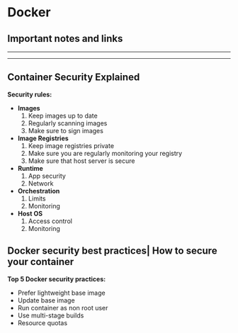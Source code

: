 # Docker

## Important notes and links

---
---

## Container Security Explained

**Security rules:**

* **Images**
  1. Keep images up to date
  2. Regularly scanning images
  3. Make sure to sign images
* **Image Registries**
  1. Keep image registries private
  2. Make sure you are regularly monitoring your registry
  3. Make sure that host server is secure
* **Runtime**
  1. App security
  2. Network
* **Orchestration**
  1. Limits
  2. Monitoring
* **Host OS**
  1. Access control
  2. Monitoring

## Docker security best practices| How to secure your container

**Top 5 Docker security practices:**

* Prefer lightweight base image
* Update base image
* Run container as non root user
* Use multi-stage builds
* Resource quotas
